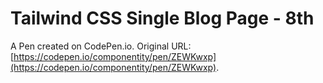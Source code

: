 # Tailwind CSS Single Blog Page - 8th

A Pen created on CodePen.io. Original URL: [https://codepen.io/componentity/pen/ZEWKwxp](https://codepen.io/componentity/pen/ZEWKwxp).


